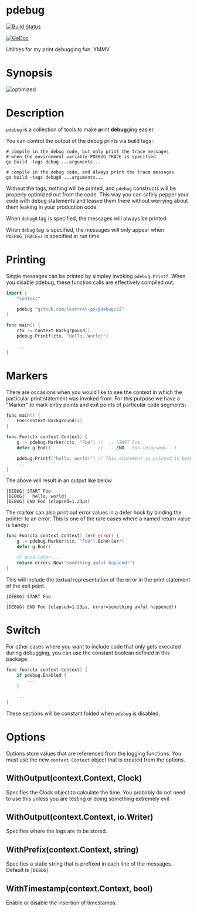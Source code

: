 # pdebug

[![Build Status](https://travis-ci.org/lestrrat-go/pdebug.svg?branch=master)](https://travis-ci.org/lestrrat-go/pdebug)

[![GoDoc](https://godoc.org/github.com/lestrrat-go/pdebug/v2?status.svg)](https://godoc.org/github.com/lestrrat-go/pdebug/v2)

Utilities for my print debugging fun. YMMV

# Synopsis

![optimized](https://pbs.twimg.com/media/CbiqhzLUUAIN_7o.png)

# Description

`pdebug` is a collection of tools to make **p**rint **debug**ging easier.

You can control the output of the debug prints via build tags:

```
# compile in the debug code, but only print the trace messages
# when the environment variable PDEBUG_TRACE is specified
go build -tags debug ...arguments...
```

```
# compile in the debug code, and always print the trace messages
go build -tags debug0 ...arguments...
```

Without the tags, nothing will be printed, and `pdebug` constructs
will be properly optimized out from the code. This way you can safely
pepper your code with debug statements and leasve them there without
worrying about them leaking in your production code.

When `debug0` tag is specified, the messages will always be printed.

When `debug` tag is specified, the messages will only appear when
`PDEBUG_TRACE=1` is specified at run time

# Printing

Single messages can be printed by simpley invoking `pdebug.Printf`.
When you disable pdebug, these function calls are effectively compiled out.

```go
import (
	"context"

	pdebug "github.com/lestrrat-go/pdebug/v2"
)

func main() {
	ctx := context.Backgrpound()
	pdebug.Printf(ctx, "Hello, World!")

	...
}
```

# Markers

There are occasions when you would like to see the context in which
the particular print statement was invoked from. For this purpose
we have a "Marker" to mark entry points and exit points of particular
code segments:

```go
func main() {
	Foo(context.Background())
}

func Foo(ctx context.Context) {
	g := pdebug.Marker(ctx, "Foo") // ... START Foo
	defer g.End()                  // ... END   Foo (elapsed=...)

	pdebug.Printf("hello, world!") // This statement is printed in between START/END, indented
	...
}


```

The above will result in an output like below

```
|DEBUG| START Foo
|DEBUG|   hello, world!
|DEBUG| END Foo (elapsed=1.23μs)
```

The marker can also print out error values in a defer hook by binding
the pointer to an error. This is one of the rare cases where a named
return value is handy:

```go
func Foo(ctx context.Context) (err error) {
	g := pdebug.Marker(ctx, "Foo").Bind(&err)
	defer g.End()

	// much later ...
	return errors.New("something awful happend!")
}
```

This will include the textual representation of the error in the print
statement of the exit point.

```
|DEBUG| START Foo
...
|DEBUG| END Foo (elapsed=1.23μs, error=something awful happened!)
```

# Switch

For other cases where you want to include code that only gets executed
during debugging, you can use the constant boolean defined in this package.

```go
func foo(ctx context.Context) {
	if pdebug.Enabled {
		...
	}

	...
}
```

These sections will be constant folded when `pdebug` is disabled.

# Options

Options store values that are referenced from the logging functions.
You must use the new `context.Context` object that is created from the options.

## WithOutput(context.Context, Clock)

Specifies the Clock object to calculate the time. You probably do not need to use
this unless you are testing or doing something extremely evil

## WithOutput(context.Context, io.Writer)

Specifies where the logs are to be stored.

## WithPrefix(context.Context, string)

Specifies a static string that is prefixed in each line of the messages. Default is `|DEBUG| `

## WithTimestamp(context.Context, bool)

Enable or disable the insertion of timestamps.


